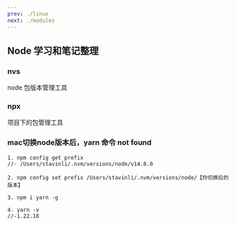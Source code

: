 ```yaml
---
prev: ./linux
next: ./modules
---
```


## Node 学习和笔记整理

### nvs

node 包版本管理工具

### npx

项目下的包管理工具

### mac切换node版本后，yarn 命令 not found

```
1. npm config get prefix
//- /Users/stavinli/.nvm/versions/node/v14.8.0

2. npm config set prefix /Users/stavinli/.nvm/versions/node/【你切换后的版本】

3. npm i yarn -g

4. yarn -v
//-1.22.18
```
